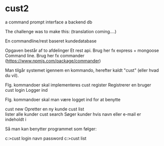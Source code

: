 # cust2
a command prompt interface a backend db

The challenge was to make this: (translation coming....)

 
En commandline/rest baseret kundedatabase
 
Opgaven består af to afdelinger
Et rest api. Brug her fx express + mongoose
Command line. Brug her fx commander (https://www.npmjs.com/package/commander)
 
Man tilgår systemet igennem en kommando, herefter kaldt  "cust" (eller hvad du vil).
 
Flg. kommandoer skal implementeres
cust register <username><password>
Registrerer en bruger
cust login <username> <password>
Logger ind
 
Flg. kommandoer skal man være logget ind for at benytte
 
cust new <name> <email> <phone>
Opretter en ny kunde
cust list   
lister alle kunder
cust search <str>
Søger kunder hvis navn eller e-mail er indeholdt i <str>
 
Så man kan benytter programmet som følger:
 
c:>cust login navn password
c:>cust list
